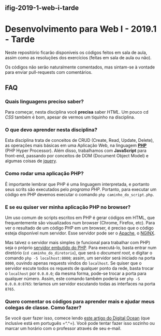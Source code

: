 ## ifig-2019-1-web-i-tarde
# Desenvolvimento para Web I - 2019.1 - Tarde

Neste repositório ficarão disponíveis os códigos feitos em sala de aula, assim como as resoluções dos exercícios (feitas em sala de aula ou não).

Os códigos não serão naturalmente comentados, mas sintam-se à vontade para enviar pull-requests com comentários.

## FAQ

### Quais linguagens preciso saber?
Para começar, nesta disciplina você **precisa** saber *HTML*. Um pouco cd *CSS* também é bom, apesar de vermos um tiquinho na disciplina.

### O que devo aprender nesta disciplina?
Esta disciplina trata de conceitos de CRUD (Create, Read, Update, Delete), as operações mais básicas em uma Aplicação Web, na linguagem [**PHP**](https://php.net) (PHP Hyper Processor). Além disso, trabalhamos com **JavaScript** para front-end, passando por conceitos de DOM (Document Object Model) e algumas coisas de [jquery](https://jquery.com).

### Como rodar uma aplicação PHP?
È importante lembrar que PHP é uma linguagem interpretada, e portanto seus scrits são executados pelo *programa PHP*. Portanto, para executar um código em PHP devemos executar o comando `php caminho_do_script.php`.

### E se eu quiser ver minha aplicação PHP no browser?
Um uso comum de scripts escritos em PHP é gerar códigos em HTML, que frequentemente são visualizados num browser (Chrome, Firefox, etc). Para ver o resultado de um código PHP em um browser, é preciso que o código esteja disponível num servidor. Esse servidor pode ser o [Apache](https://httpd.apache.org/), o [NGINX](https://www.nginx.com/).

Mas talvez o servidor mais simples (e funcional para trabalhar com PHP) seja o próprio [servidor embutido do PHP](https://www.php.net/manual/pt_BR/features.commandline.webserver.php). Para executá-lo, basta entrar num diretório (`cd caminho_do_diretorio`), que será o *document root*, e digitar o comando `php -S localhost:8000`; assim, um servidor será iniciado na porta `8000`, ouvindo apenas requests vindos do `localhost`. Se quiser que o servidor escute todos os requests de qualquer ponto da rede, basta trocar o `localhost` por `0.0.0.0`; da mesma forma, pode-se trocar a porta para qualquer número. Assim, este comando também poderia ser `php -S 0.0.0.0:8765`: teríamos um servidor escutando todas as interfaces na porta `8765`.

### Quero comentar os códigos para aprender mais e ajudar meus colegas de classe. Como fazer?
Se você quer fazer isso, comece lendo [este artigo do Digital Ocean](https://www.digitalocean.com/community/tutorials/como-criar-um-pull-request-no-github-pt) (que inclusive está em português =^.^=). Você pode tentar fazer isso sozinho ou marcar um horário com o professor através de seu e-mail.
